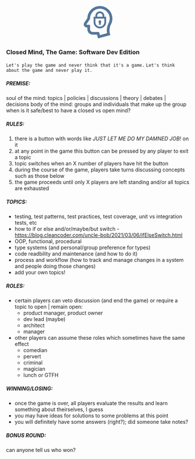 <!-- no-select -->

<style>
	#brain-lock {
		background-image: url("data:image/svg+xml,%3Csvg fill='%23579' xmlns='http://www.w3.org/2000/svg' xmlns:xlink='http://www.w3.org/1999/xlink' version='1.2' x='0px' y='0px' viewBox='0 0 100 100' xml:space='preserve'%3E%3Cpath d='M57.472,5.085c-9.828-0.677-19.183,2.634-26.35,9.325c-6.779,6.328-10.785,15.167-11.102,24.406l-8.51,12.519 c-1.11,1.633-1.625,3.542-1.49,5.521C10.331,61.422,14.255,65,18.954,65H20v5c0,8.271,6.729,15,15,15h12.062l2.762,10.306 l34.297-9.188l-1.073-3.979c-2.286-8.533-1.182-17.835,3.11-26.191c2.85-5.548,4.156-11.806,3.778-18.097 C88.886,20.373,74.93,6.288,57.472,5.085z M79.485,52.52c-4.601,8.957-6.133,18.868-4.424,28.26L55.126,86.12l-2.309-8.62H35 c-4.136,0-7.5-3.364-7.5-7.5V57.5h-8.546c-0.744,0-1.408-0.528-1.451-1.154c-0.02-0.293,0.051-0.561,0.211-0.795L27.5,41.154V40 c0-7.706,3.104-14.846,8.739-20.107c5.149-4.807,11.742-7.393,18.743-7.393c0.654,0,1.313,0.023,1.974,0.068 c13.709,0.944,24.669,12.006,25.493,25.731C82.746,43.249,81.722,48.167,79.485,52.52z'%3E%3C/path%3E%3Cpath d='M67.5,32.5C67.5,25.607,61.893,20,55,20s-12.5,5.607-12.5,12.5V35h-5v15c0,9.649,7.851,17.5,17.5,17.5S72.5,59.649,72.5,50 V35h-5V32.5z M47.5,32.5c0-4.136,3.364-7.5,7.5-7.5s7.5,3.364,7.5,7.5V35h-15V32.5z M67.5,50c0,6.893-5.607,12.5-12.5,12.5 S42.5,56.893,42.5,50V40h25V50z'%3E%3C/path%3E%3Cpath d='M52.5,57.5h5v-5.973c0.762-0.686,1.25-1.67,1.25-2.777c0-2.071-1.679-3.75-3.75-3.75s-3.75,1.679-3.75,3.75 c0,1.106,0.488,2.09,1.25,2.777V57.5z'%3E%3C/path%3E%3C/svg%3E");
		width: 100%;
		height: 7em;
		background-position: center;
		background-repeat: no-repeat;
		background-size: contain;
	}
</style>
<div id="brain-lock"></div>

### Closed Mind, The Game: Software Dev Edition

```Let's play the game and never think that it's a game.```
```Let's think about the game and never play it.```

##### PREMISE:
soul of the mind: topics | policies | discussions | theory | debates | decisions
body of the mind: groups and individuals that make up the group
when is it safe/best to have a closed vs open mind?

##### RULES:
1) there is a button with words like _*JUST LET ME DO MY DAMNED JOB!*_ on it
2) at any point in the game this button can be pressed by any player to exit a topic
3) topic switches when an X number of players have hit the button
4) during the course of the game, players take turns discussing concepts such as those below
5) the game proceeds until only X players are left standing and/or all topics are exhausted

##### TOPICS:
- testing, test patterns, test practices, test coverage, unit vs integration tests, etc
- how to if or else and/or/maybe/but switch - https://blog.cleancoder.com/uncle-bob/2021/03/06/ifElseSwitch.html
- OOP, functional, procedural
- type systems (and personal/group preference for types)
- code readbility and maintenance (and how to do it)
- process and workflow (how to track and manage changes in a system and people doing those changes)
- add your own topics!

##### ROLES:
- certain players can veto discussion (and end the game) or require a topic to open | remain open:
	- product manager, product owner
	- dev lead (maybe)
	- architect
	- manager
- other players can assume these roles which sometimes have the same effect
	- comedian
	- pervert
	- criminal
	- magician
	- lunch or GTFH

##### WINNING/LOSING:
- once the game is over, all players evaluate the results and learn something about theirselves, I guess
- you may have ideas for solutions to some problems at this point
- you will definitely have some answers (right?); did someone take notes?

##### BONUS ROUND:
can anyone tell us who won?